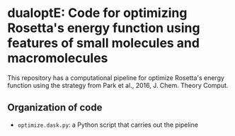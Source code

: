 # dualoptE: Code for optimizing Rosetta's energy function using features of small molecules and macromolecules

This repository has a computational pipeline for optimize Rosetta's energy function using the strategy from Park et al., 2016, J. Chem. Theory Comput. 

## Organization of code
* `optimize.dask.py`: a Python script that carries out the pipeline 
